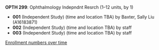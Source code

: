 **OPTH 299**: Ophthalmology Indepndnt Resrch (1–12 units, by 1)

- **001** (Independent Study) (time and location TBA) by Baxter, Sally Liu (A16183871)
- **002** (Independent Study) (time and location TBA) by staff
- **003** (Independent Study) (time and location TBA) by staff

[Enrollment numbers over time](./OPTH299.tsv)
